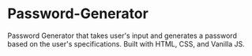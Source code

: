 # Password-Generator
Password Generator that takes user's input and generates a password based on the user's specifications. Built with HTML, CSS, and Vanilla JS.
